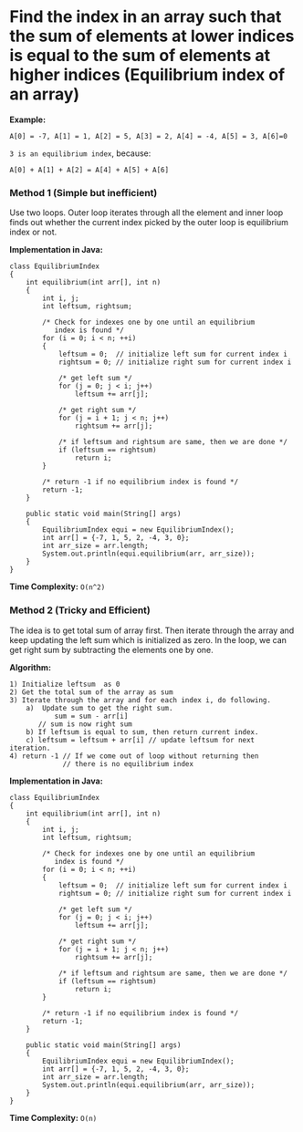 # Find the index in an array such that the sum of elements at lower indices is equal to the sum of elements at higher indices (Equilibrium index of an array)

**Example:**

```
A[0] = -7, A[1] = 1, A[2] = 5, A[3] = 2, A[4] = -4, A[5] = 3, A[6]=0
```

`3 is an equilibrium index`, because:

```
A[0] + A[1] + A[2] = A[4] + A[5] + A[6]
```

### Method 1 (Simple but inefficient)

Use two loops. Outer loop iterates through all the element and inner loop finds out whether the current index picked by the outer loop is equilibrium index or not.

**Implementation in Java:**

```
class EquilibriumIndex 
{
    int equilibrium(int arr[], int n) 
    {
        int i, j;
        int leftsum, rightsum;
 
        /* Check for indexes one by one until an equilibrium
           index is found */
        for (i = 0; i < n; ++i) 
        {
            leftsum = 0;  // initialize left sum for current index i
            rightsum = 0; // initialize right sum for current index i
 
            /* get left sum */
            for (j = 0; j < i; j++)
                leftsum += arr[j];
 
            /* get right sum */
            for (j = i + 1; j < n; j++)
                rightsum += arr[j];
 
            /* if leftsum and rightsum are same, then we are done */
            if (leftsum == rightsum)
                return i;
        }
 
        /* return -1 if no equilibrium index is found */
        return -1;
    }
 
    public static void main(String[] args) 
    {
        EquilibriumIndex equi = new EquilibriumIndex();
        int arr[] = {-7, 1, 5, 2, -4, 3, 0};
        int arr_size = arr.length;
        System.out.println(equi.equilibrium(arr, arr_size));
    }
}
```

**Time Complexity:** `O(n^2)`

### Method 2 (Tricky and Efficient)

The idea is to get total sum of array first. Then iterate through the array and keep updating the left sum which is initialized as zero. In the loop, we can get right sum by subtracting the elements one by one.

**Algorithm:**

```
1) Initialize leftsum  as 0
2) Get the total sum of the array as sum
3) Iterate through the array and for each index i, do following.
    a)  Update sum to get the right sum.  
           sum = sum - arr[i] 
       // sum is now right sum
    b) If leftsum is equal to sum, then return current index. 
    c) leftsum = leftsum + arr[i] // update leftsum for next iteration.
4) return -1 // If we come out of loop without returning then
             // there is no equilibrium index
```

**Implementation in Java:**

```
class EquilibriumIndex 
{
    int equilibrium(int arr[], int n) 
    {
        int i, j;
        int leftsum, rightsum;
 
        /* Check for indexes one by one until an equilibrium
           index is found */
        for (i = 0; i < n; ++i) 
        {
            leftsum = 0;  // initialize left sum for current index i
            rightsum = 0; // initialize right sum for current index i
 
            /* get left sum */
            for (j = 0; j < i; j++)
                leftsum += arr[j];
 
            /* get right sum */
            for (j = i + 1; j < n; j++)
                rightsum += arr[j];
 
            /* if leftsum and rightsum are same, then we are done */
            if (leftsum == rightsum)
                return i;
        }
 
        /* return -1 if no equilibrium index is found */
        return -1;
    }
 
    public static void main(String[] args) 
    {
        EquilibriumIndex equi = new EquilibriumIndex();
        int arr[] = {-7, 1, 5, 2, -4, 3, 0};
        int arr_size = arr.length;
        System.out.println(equi.equilibrium(arr, arr_size));
    }
}
```

**Time Complexity:** `O(n)`